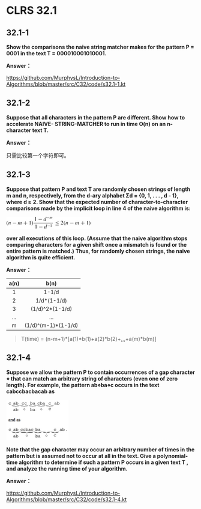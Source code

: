 # CLRS 32.1

## 32.1-1

**Show the comparisons the naive string matcher makes for the pattern P = 0001 in the text T = 000010001010001.**

**Answer：**

https://github.com/MurphysL/Introduction-to-Algorithms/blob/master/src/C32/code/s32.1-1.kt

## 32.1-2

**Suppose that all characters in the pattern P are different. Show how to accelerate NAIVE- STRING-MATCHER to run in time O(n) on an n-character text T.**

**Answer：**

只需比较第一个字符即可。

## 32.1-3

**Suppose that pattern P and text T are randomly chosen strings of length m and n, respectively, from the d-ary alphabet Σd = {0, 1, . . . , d - 1}, where d ≥ 2. Show that the expected number of character-to-character comparisons made by the implicit loop in line 4 of the naive algorithm is:**

![](https://github.com/MurphysL/Introduction-to-Algorithms/blob/master/src/C32/img/s32.1-3.bmp)

**over all executions of this loop. (Assume that the naive algorithm stops comparing characters for a given shift once a mismatch is found or the entire pattern is matched.) Thus, for randomly chosen strings, the naive algorithm is quite efficient.**

**Answer：**

|a(n)|b(n)|
|:--:|:--:|
|1|1-1/d|
|2|1/d*(1-1/d)|
|3|(1/d)^2*(1-1/d)|
|...|...|
|m|(1/d)^(m-1)*(1-1/d)|

> T(time) = (n-m+1)*[a(1)*b(1)+a(2)*b(2)+,,,+a(m)*b(m)] 

## 32.1-4

**Suppose we allow the pattern P to contain occurrences of a gap character ⋄ that can match an arbitrary string of characters (even one of zero length). For example, the pattern ab⋄ba⋄c occurs in the text cabccbacbacab as**

![](https://github.com/MurphysL/Introduction-to-Algorithms/blob/master/src/C32/img/s32.1-4.png)

**Note that the gap character may occur an arbitrary number of times in the pattern but is assumed not to occur at all in the text. Give a polynomial-time algorithm to determine if such a pattern P occurs in a given text T , and analyze the running time of your algorithm.**

**Answer：**

https://github.com/MurphysL/Introduction-to-Algorithms/blob/master/src/C32/code/s32.1-4.kt

